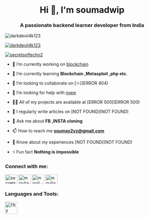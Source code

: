 <h1 align="center">Hi 👋, I'm soumadwip</h1>
<h3 align="center">A passionate backend learner developer from India</h3>

<p align="left"> <img src="https://komarev.com/ghpvc/?username=darkdevil4k123&label=Profile%20views&color=0e75b6&style=flat" alt="darkdevil4k123" /> </p>

<p align="left"> <a href="https://github.com/ryo-ma/github-profile-trophy"><img src="https://github-profile-trophy.vercel.app/?username=darkdevil4k123" alt="darkdevil4k123" /></a> </p>
<p align="left"> <a href="https://twitter.com/secretsoftechn2" target="blank"><img src="https://img.shields.io/twitter/follow/secretsoftechn2?logo=twitter&style=for-the-badge" alt="secretsoftechn2" /></a> </p>

- 🔭 I’m currently working on [blockchain](soon)

- 🌱 I’m currently learning **Blockchain ,Metasploit ,php etc.**

- 👯 I’m looking to collaborate on [♾️](ERROR 404)

- 🤝 I’m looking for help with [nope](nope)

- 👨‍💻 All of my projects are available at [ERROR 500](ERROR 500)

- 📝 I regularly write articles on [NOT FOUND](NOT FOUND)

- 💬 Ask me about **FB ,INSTA cloning**

- 📫 How to reach me **soumax2yz@gmail.com**

- 📄 Know about my experiences [NOT FOUND](NOT FOUND)

- ⚡ Fun fact **Nothing is impossible**
<h3 align="left">Connect with me:</h3>
<p align="left">
<a href="https://twitter.com/secretsoftechn2" target="blank"><img align="center" src="https://raw.githubusercontent.com/rahuldkjain/github-profile-readme-generator/master/src/images/icons/Social/twitter.svg" alt="secretsoftechn2" height="30" width="40" /></a>
<a href="https://fb.com/mouliart" target="blank"><img align="center" src="https://raw.githubusercontent.com/rahuldkjain/github-profile-readme-generator/master/src/images/icons/Social/facebook.svg" alt="mouliart" height="30" width="40" /></a>
<a href="https://instagram.com/mouli_art" target="blank"><img align="center" src="https://raw.githubusercontent.com/rahuldkjain/github-profile-readme-generator/master/src/images/icons/Social/instagram.svg" alt="mouli_art" height="30" width="40" /></a>
<a href="https://www.youtube.com/c/mouliart" target="blank"><img align="center" src="https://raw.githubusercontent.com/rahuldkjain/github-profile-readme-generator/master/src/images/icons/Social/youtube.svg" alt="mouliart" height="30" width="40" /></a>
</p>

<h3 align="left">Languages and Tools:</h3>
<p align="left"> <a href="https://www.11ty.dev/" target="_blank" rel="noreferrer"> <img src="https://gist.githubusercontent.com/vivek32ta/c7f7bf583c1fb1c58d89301ea40f37fd/raw/f4c85cce5790758286b8f155ef9a177710b995df/11ty.svg" alt="11ty" width="40" height="40"/> </a>
  
